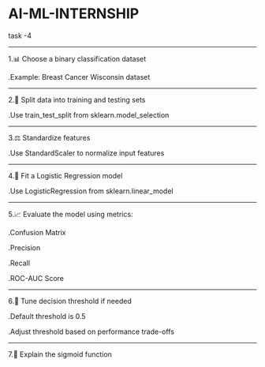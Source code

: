 # AI-ML-INTERNSHIP

task -4
__________________________________
1.📊 Choose a binary classification   dataset

.Example: Breast Cancer Wisconsin dataset
___________________________________
2.🔀 Split data into training and    testing sets

.Use train_test_split from sklearn.model_selection
___________________________________
3.⚖️ Standardize features

.Use StandardScaler to normalize     input features
___________________________________
4.🤖 Fit a Logistic Regression model

.Use LogisticRegression from         sklearn.linear_model
___________________________________
5.📈 Evaluate the model using        metrics:

.Confusion Matrix

.Precision

.Recall

.ROC-AUC Score
___________________________________
6.🎯 Tune decision threshold if      needed

.Default threshold is 0.5

.Adjust threshold based on           performance trade-offs
___________________________________
7.🧮 Explain the sigmoid function
